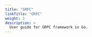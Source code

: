 ```yaml
---
title: "GRPC"
linkTitle: "GRPC"
weight: 2
description: >
  User guide for GRPC framework in Go.
---
```

